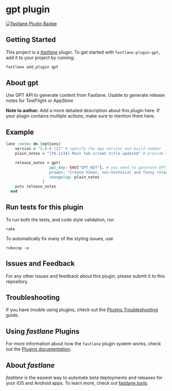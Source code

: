 # gpt plugin

[![fastlane Plugin Badge](https://rawcdn.githack.com/fastlane/fastlane/master/fastlane/assets/plugin-badge.svg)](https://rubygems.org/gems/fastlane-plugin-gpt)

## Getting Started

This project is a [_fastlane_](https://github.com/fastlane/fastlane) plugin. To get started with `fastlane-plugin-gpt`, add it to your project by running:

```bash
fastlane add_plugin gpt
```

## About gpt

Use GPT API to generate content from Fastlane. Usable to generate release notes for TestFlight or AppStore

**Note to author:** Add a more detailed description about this plugin here. If your plugin contains multiple actions, make sure to mention them here.

## Example

```ruby
lane :notes do |options|
    version = "2.6.0 (2)" # specify the app version and build number
    plain_notes = "[PA-1234] Main tab screen title updated" # provide technical changelog

    release_notes = gpt(
                   api_key: ENV["GPT_KEY"], # you need to generate GPT token and past it here
                   prompt: "Create human, non-technical and funny release notes for iOS production app #{version} deployed to TestFlight",
                   changelog: plain_notes
                )
    puts release_notes
  end
```

## Run tests for this plugin

To run both the tests, and code style validation, run

```
rake
```

To automatically fix many of the styling issues, use
```
rubocop -a
```

## Issues and Feedback

For any other issues and feedback about this plugin, please submit it to this repository.

## Troubleshooting

If you have trouble using plugins, check out the [Plugins Troubleshooting](https://docs.fastlane.tools/plugins/plugins-troubleshooting/) guide.

## Using _fastlane_ Plugins

For more information about how the `fastlane` plugin system works, check out the [Plugins documentation](https://docs.fastlane.tools/plugins/create-plugin/).

## About _fastlane_

_fastlane_ is the easiest way to automate beta deployments and releases for your iOS and Android apps. To learn more, check out [fastlane.tools](https://fastlane.tools).
